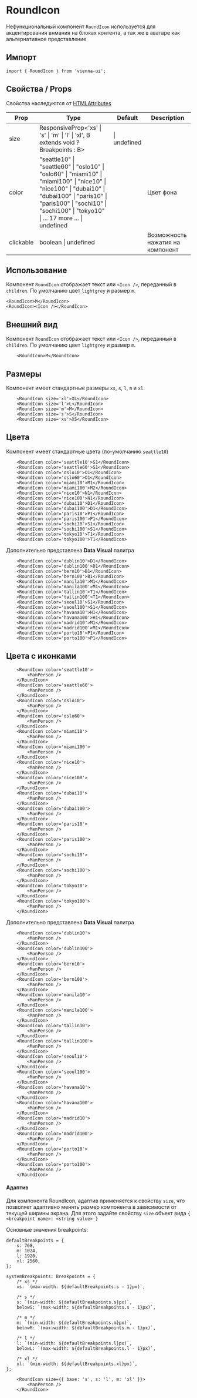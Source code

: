 # RoundIcon

Нефункциональный компонент `RoundIcon` используется для акцентирования внмания на блоках контента, а так же в аватаре как альтернативное представление

## Импорт

```
import { RoundIcon } from 'vienna-ui';
```

## Свойства / Props

Свойства наследуются от [HTMLAttributes<HTMLDivElement>](https://github.com/DefinitelyTyped/DefinitelyTyped/blob/master/types/react/index.d.ts#L1746)

| Prop | Type | Default | Description |
| --- | --- | --- | --- |
| size | ResponsiveProp<'xs' \| 's' \| 'm' \| 'l' \| 'xl', B extends void ? Breakpoints : B> |\| undefined |  | Доступные размеры |
| color | "seattle10" \| "seattle60" \| "oslo10" \| "oslo60" \| "miami10" \| "miami100" \| "nice10" \| "nice100" \| "dubai10" \| "dubai100" \| "paris10" \| "paris100" \| "sochi10" \| "sochi100" \| "tokyo10" \| ... 17 more ... \| undefined | | Цвет фона |
| clickable | boolean \| undefined |  | Возможность нажатия на компонент |

## Использование

Компонент `RoundIcon` отображает текст или `<Icon />`, переданный в `children`. По умолчанию цвет `lightgrey` и размер `m`.

```
<RoundIcon>M</RoundIcon>
<RoundIcon><Icon /></RoundIcon>
```

## Внешний вид

Компонент `RoundIcon` отображает текст или `<Icon />`, переданный в `children`. По умолчанию цвет `lightgrey` и размер `m`.

```
    <RoundIcon>M</RoundIcon>
```

## Размеры

Компонент имеет стандартные размеры `xs`, `s`, `l`, `m` и `xl`.

```
    <RoundIcon size='xl'>XL</RoundIcon>
    <RoundIcon size='l'>L</RoundIcon>
    <RoundIcon size='m'>M</RoundIcon>
    <RoundIcon size='s'>S</RoundIcon>
    <RoundIcon size='xs'>XS</RoundIcon>
```

## Цвета

Компонент имеет стандартные цвета (по-умолчанию `seattle10`)

```
    <RoundIcon color='seattle10'>S1</RoundIcon>
    <RoundIcon color='seattle60'>S1</RoundIcon>
    <RoundIcon color='oslo10'>O1</RoundIcon>
    <RoundIcon color='oslo60'>O1</RoundIcon>
    <RoundIcon color='miami10'>M1</RoundIcon>
    <RoundIcon color='miami100'>M2</RoundIcon>
    <RoundIcon color='nice10'>N1</RoundIcon>
    <RoundIcon color='nice100'>N1</RoundIcon>
    <RoundIcon color='dubai10'>D1</RoundIcon>
    <RoundIcon color='dubai100'>D1</RoundIcon>
    <RoundIcon color='paris10'>P1</RoundIcon>
    <RoundIcon color='paris100'>P1</RoundIcon>
    <RoundIcon color='sochi10'>S1</RoundIcon>
    <RoundIcon color='sochi100'>S1</RoundIcon>
    <RoundIcon color='tokyo10'>T1</RoundIcon>
    <RoundIcon color='tokyo100'>T1</RoundIcon>
```

Дополнительно представлена **Data Visual** палитра

```
    <RoundIcon color='dublin10'>D1</RoundIcon>
    <RoundIcon color='dublin100'>D1</RoundIcon>
    <RoundIcon color='bern10'>B1</RoundIcon>
    <RoundIcon color='bern100'>B1</RoundIcon>
    <RoundIcon color='manila10'>M1</RoundIcon>
    <RoundIcon color='manila100'>M1</RoundIcon>
    <RoundIcon color='tallin10'>T1</RoundIcon>
    <RoundIcon color='tallin100'>T1</RoundIcon>
    <RoundIcon color='seoul10'>S1</RoundIcon>
    <RoundIcon color='seoul100'>S1</RoundIcon>
    <RoundIcon color='havana10'>H1</RoundIcon>
    <RoundIcon color='havana100'>H1</RoundIcon>
    <RoundIcon color='madrid10'>M1</RoundIcon>
    <RoundIcon color='madrid100'>M1</RoundIcon>
    <RoundIcon color='porto10'>P1</RoundIcon>
    <RoundIcon color='porto100'>P1</RoundIcon>
```

## Цвета с иконками

```
    <RoundIcon color='seattle10'>
        <ManPerson />
    </RoundIcon>
    <RoundIcon color='seattle60'>
        <ManPerson />
    </RoundIcon>
    <RoundIcon color='oslo10'>
        <ManPerson />
    </RoundIcon>
    <RoundIcon color='oslo60'>
        <ManPerson />
    </RoundIcon>
    <RoundIcon color='miami10'>
        <ManPerson />
    </RoundIcon>
    <RoundIcon color='miami100'>
        <ManPerson />
    </RoundIcon>
    <RoundIcon color='nice10'>
        <ManPerson />
    </RoundIcon>
    <RoundIcon color='nice100'>
        <ManPerson />
    </RoundIcon>
    <RoundIcon color='dubai10'>
        <ManPerson />
    </RoundIcon>
    <RoundIcon color='dubai100'>
        <ManPerson />
    </RoundIcon>
    <RoundIcon color='paris10'>
        <ManPerson />
    </RoundIcon>
    <RoundIcon color='paris100'>
        <ManPerson />
    </RoundIcon>
    <RoundIcon color='sochi10'>
        <ManPerson />
    </RoundIcon>
    <RoundIcon color='sochi100'>
        <ManPerson />
    </RoundIcon>
    <RoundIcon color='tokyo10'>
        <ManPerson />
    </RoundIcon>
    <RoundIcon color='tokyo100'>
        <ManPerson />
    </RoundIcon>
```

Дополнительно представлена **Data Visual** палитра

```
    <RoundIcon color='dublin10'>
        <ManPerson />
    </RoundIcon>
    <RoundIcon color='dublin100'>
        <ManPerson />
    </RoundIcon>
    <RoundIcon color='bern10'>
        <ManPerson />
    </RoundIcon>
    <RoundIcon color='bern100'>
        <ManPerson />
    </RoundIcon>
    <RoundIcon color='manila10'>
        <ManPerson />
    </RoundIcon>
    <RoundIcon color='manila100'>
        <ManPerson />
    </RoundIcon>
    <RoundIcon color='tallin10'>
        <ManPerson />
    </RoundIcon>
    <RoundIcon color='tallin100'>
        <ManPerson />
    </RoundIcon>
    <RoundIcon color='seoul10'>
        <ManPerson />
    </RoundIcon>
    <RoundIcon color='seoul100'>
        <ManPerson />
    </RoundIcon>
    <RoundIcon color='havana10'>
        <ManPerson />
    </RoundIcon>
    <RoundIcon color='havana100'>
        <ManPerson />
    </RoundIcon>
    <RoundIcon color='madrid10'>
        <ManPerson />
    </RoundIcon>
    <RoundIcon color='madrid100'>
        <ManPerson />
    </RoundIcon>
    <RoundIcon color='porto10'>
        <ManPerson />
    </RoundIcon>
    <RoundIcon color='porto100'>
        <ManPerson />
    </RoundIcon>
```

#### Адаптив

Для компонента RoundIcon, адаптив применяется к свойству `size`, что позволяет адаптивно менять размер компонента в зависимости от текущей ширины экрана. Для этого задайте свойству `size` объект вида `{ <breakpoint name>: <string value> }`

Основные значения breakpoints:

```
defaultBreakpoints = {
    s: 768,
    m: 1024,
    l: 1920,
    xl: 2560,
};

systemBreakpoints: Breakpoints = {
    /* xs */
    xs: `(max-width: ${defaultBreakpoints.s - 1}px)`,

    /* s */
    s: `(min-width: ${defaultBreakpoints.s}px)`,
    belowS: `(max-width: ${defaultBreakpoints.s - 1}px)`,

    /* m */
    m: `(min-width: ${defaultBreakpoints.m}px)`,
    belowM: `(max-width: ${defaultBreakpoints.m - 1}px)`,

    /* l */
    l: `(min-width: ${defaultBreakpoints.l}px)`,
    belowL: `(max-width: ${defaultBreakpoints.l - 1}px)`,

    /* xl */
    xl: `(min-width: ${defaultBreakpoints.xl}px)`,
};
```

```
    <RoundIcon size={{ base: 's', s: 'l', m: 'xl' }}>
        <ManPerson />
    </RoundIcon>
```
